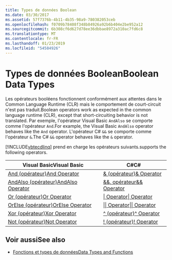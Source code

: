 ```yaml
---
title: Types de données Boolean
ms.date: 03/30/2017
ms.assetid: 57f7376b-4b11-4b35-98a9-780382053ceb
ms.openlocfilehash: f0709b78408f348b84926a92b6b404e2be952a12
ms.sourcegitcommit: 6b308cf6d627d78ee36dbbae8972a310ac7fd6c8
ms.translationtype: MT
ms.contentlocale: fr-FR
ms.lasthandoff: 01/23/2019
ms.locfileid: "54584926"
---
```

# <a name="boolean-data-types"></a><span data-ttu-id="95506-102">Types de données Boolean</span><span class="sxs-lookup"><span data-stu-id="95506-102">Boolean Data Types</span></span>
<span data-ttu-id="95506-103">Les opérateurs booléens fonctionnent conformément aux attentes dans le Common Language Runtime (CLR) mais le comportement de court-circuit n'est pas traduit.</span><span class="sxs-lookup"><span data-stu-id="95506-103">Boolean operators work as expected in the common language runtime (CLR), except that short-circuiting behavior is not translated.</span></span> <span data-ttu-id="95506-104">Par exemple, l'opérateur Visual Basic `AndAlso` se comporte comme l'opérateur `And`.</span><span class="sxs-lookup"><span data-stu-id="95506-104">For example, the Visual Basic `AndAlso` operator behaves like the `And` operator.</span></span> <span data-ttu-id="95506-105">L'opérateur C# `&&` se comporte comme l'opérateur `&`.</span><span class="sxs-lookup"><span data-stu-id="95506-105">The C# `&&` operator behaves like the `&` operator.</span></span>  
  
 [!INCLUDE[vbtecdlinq](../../../../../../includes/vbtecdlinq-md.md)] <span data-ttu-id="95506-106">prend en charge les opérateurs suivants.</span><span class="sxs-lookup"><span data-stu-id="95506-106">supports the following operators.</span></span>  
  
|<span data-ttu-id="95506-107">Visual Basic</span><span class="sxs-lookup"><span data-stu-id="95506-107">Visual Basic</span></span>|<span data-ttu-id="95506-108">C#</span><span class="sxs-lookup"><span data-stu-id="95506-108">C#</span></span>|  
|------------------|---------|  
|[<span data-ttu-id="95506-109">And (opérateur)</span><span class="sxs-lookup"><span data-stu-id="95506-109">And Operator</span></span>](~/docs/visual-basic/language-reference/operators/and-operator.md)|[<span data-ttu-id="95506-110">& (opérateur)</span><span class="sxs-lookup"><span data-stu-id="95506-110">& Operator</span></span>](~/docs/csharp/language-reference/operators/and-operator.md)|  
|[<span data-ttu-id="95506-111">AndAlso (opérateur)</span><span class="sxs-lookup"><span data-stu-id="95506-111">AndAlso Operator</span></span>](~/docs/visual-basic/language-reference/operators/andalso-operator.md)|[<span data-ttu-id="95506-112">&&, opérateur</span><span class="sxs-lookup"><span data-stu-id="95506-112">&& Operator</span></span>](~/docs/csharp/language-reference/operators/conditional-and-operator.md)|  
|[<span data-ttu-id="95506-113">Or (opérateur)</span><span class="sxs-lookup"><span data-stu-id="95506-113">Or Operator</span></span>](~/docs/visual-basic/language-reference/operators/or-operator.md)|[<span data-ttu-id="95506-114">&#124; Operator</span><span class="sxs-lookup"><span data-stu-id="95506-114">&#124; Operator</span></span>](~/docs/csharp/language-reference/operators/or-operator.md)|  
|[<span data-ttu-id="95506-115">OrElse (opérateur)</span><span class="sxs-lookup"><span data-stu-id="95506-115">OrElse Operator</span></span>](~/docs/visual-basic/language-reference/operators/orelse-operator.md)|[<span data-ttu-id="95506-116">&#124;&#124; Operator</span><span class="sxs-lookup"><span data-stu-id="95506-116">&#124;&#124; Operator</span></span>](~/docs/csharp/language-reference/operators/conditional-or-operator.md)|  
|[<span data-ttu-id="95506-117">Xor (opérateur)</span><span class="sxs-lookup"><span data-stu-id="95506-117">Xor Operator</span></span>](~/docs/visual-basic/language-reference/operators/xor-operator.md)|[<span data-ttu-id="95506-118">^ (opérateur)</span><span class="sxs-lookup"><span data-stu-id="95506-118">^ Operator</span></span>](~/docs/csharp/language-reference/operators/xor-operator.md)|  
|[<span data-ttu-id="95506-119">Not (opérateur)</span><span class="sxs-lookup"><span data-stu-id="95506-119">Not Operator</span></span>](~/docs/visual-basic/language-reference/operators/not-operator.md)|[<span data-ttu-id="95506-120">\! (opérateur)</span><span class="sxs-lookup"><span data-stu-id="95506-120">\! Operator</span></span>](~/docs/csharp/language-reference/operators/logical-negation-operator.md)|  
  
## <a name="see-also"></a><span data-ttu-id="95506-121">Voir aussi</span><span class="sxs-lookup"><span data-stu-id="95506-121">See also</span></span>
- [<span data-ttu-id="95506-122">Fonctions et types de données</span><span class="sxs-lookup"><span data-stu-id="95506-122">Data Types and Functions</span></span>](../../../../../../docs/framework/data/adonet/sql/linq/data-types-and-functions.md)
